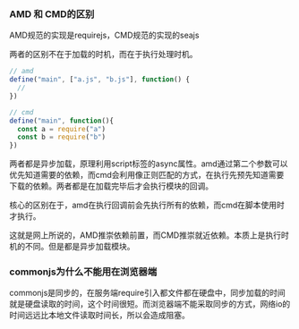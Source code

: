 ### AMD 和 CMD的区别
AMD规范的实现是requirejs，CMD规范的实现的seajs

两者的区别不在于加载的时机，而在于执行处理时机。

```js
// amd
define("main", ["a.js", "b.js"], function() {
  // 
})

// cmd
define("main", function(){
  const a = require("a")
  const b = require("b")
})

```
两者都是异步加载，原理利用script标签的async属性。amd通过第二个参数可以优先知道需要的依赖，而cmd会利用像正则匹配的方式，在执行先预先知道需要下载的依赖。两者都是在加载完毕后才会执行模块的回调。

核心的区别在于，amd在执行回调前会先执行所有的依赖，而cmd在脚本使用时才执行。

这就是网上所说的，AMD推崇依赖前置，而CMD推崇就近依赖。本质上是执行时机的不同。但是都是异步加载模块。


### commonjs为什么不能用在浏览器端
commonjs是同步的，在服务端require引入都文件都在硬盘中，同步加载的时间就是硬盘读取的时间，这个时间很短。而浏览器端不能采取同步的方式，网络io的时间远远比本地文件读取时间长，所以会造成阻塞。

